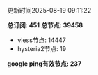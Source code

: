 更新时间2025-08-19 09:11:22

**总订阅: 451**
**总节点: 39458**
- vless节点: 14447
- hysteria2节点: 19

**google ping有效节点: 237**
